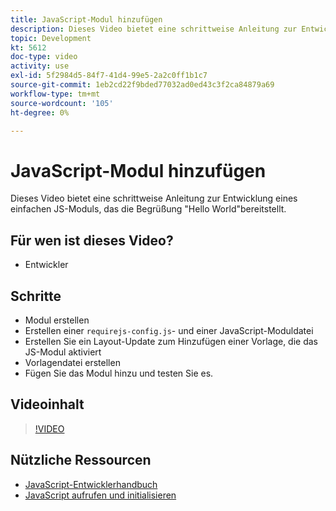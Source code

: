 ```yaml
---
title: JavaScript-Modul hinzufügen
description: Dieses Video bietet eine schrittweise Anleitung zur Entwicklung eines einfachen JS-Moduls, das die Begrüßung "Hello World"bereitstellt.
topic: Development
kt: 5612
doc-type: video
activity: use
exl-id: 5f2984d5-84f7-41d4-99e5-2a2c0ff1b1c7
source-git-commit: 1eb2cd22f9bded77032ad0ed43c3f2ca84879a69
workflow-type: tm+mt
source-wordcount: '105'
ht-degree: 0%

---
```


# JavaScript-Modul hinzufügen

Dieses Video bietet eine schrittweise Anleitung zur Entwicklung eines einfachen JS-Moduls, das die Begrüßung &quot;Hello World&quot;bereitstellt.

## Für wen ist dieses Video?

- Entwickler

## Schritte

- Modul erstellen
- Erstellen einer `requirejs-config.js`- und einer JavaScript-Moduldatei
- Erstellen Sie ein Layout-Update zum Hinzufügen einer Vorlage, die das JS-Modul aktiviert
- Vorlagendatei erstellen
- Fügen Sie das Modul hinzu und testen Sie es.

## Videoinhalt

>[!VIDEO](https://video.tv.adobe.com/v/35790?quality=12&learn=on)

## Nützliche Ressourcen

- [JavaScript-Entwicklerhandbuch](https://devdocs.magento.com/guides/v2.4/javascript-dev-guide/bk-javascript-dev-guide.html)
- [JavaScript aufrufen und initialisieren](https://devdocs.magento.com/guides/v2.4/javascript-dev-guide/javascript/js_init.html)
